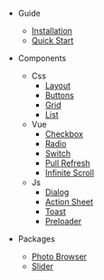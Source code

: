 - Guide
  - [Installation](guide/installed)
  - [Quick Start](guide/quick-start)

- Components
  - Css
    - [Layout](css-comps/layout)
    - [Buttons](css-comps/buttons)
    - [Grid](css-comps/grid)
    - [List](css-comps/list)
  - Vue
    - [Checkbox](vue-comps/checkbox)
    - [Radio](vue-comps/radio)
    - [Switch](vue-comps/switch)
    - [Pull Refresh](vue-comps/pull-refresh)
    - [Infinite Scroll](vue-comps/infinite-scroll)
  - Js
    - [Dialog](js-comps/dialog)
    - [Action Sheet](js-comps/action-sheet)
    - [Toast](js-comps/toast)
    - [Preloader](js-comps/preloader)

- Packages
  - [Photo Browser](packages/photo-browser)
  - [Slider](packages/slider)
